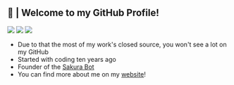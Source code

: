 ## 👻 | Welcome to my GitHub Profile!
![](https://img.shields.io/badge/-Error44-blueviolet)
![](https://img.shields.io/badge/Sakura%20Service-Online-blueviolet)
![](https://komarev.com/ghpvc/?username=Error44-Developer&color=blueviolet)

- Due to that the most of my work's closed source, you won't see a lot on my GitHub
- Started with coding ten years ago
- Founder of the [Sakura Bot](https://github.com/Sakura-World)
- You can find more about me on my [website](https://error44.eu/)!
